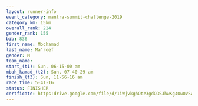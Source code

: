 ```yaml
---
layout: runner-info 
event_category: mantra-summit-challenge-2019 
category_km: 15km 
overall_rank: 224
gender_rank: 155
bib: 836
first_name: Mochamad
last_name: Ma'roef
gender: M
team_name: 
start_(t1): Sun, 06-15-00 am
mbah_kamad_(t2): Sun, 07-40-29 am
finish_(t3): Sun, 11-56-16 am
race_time: 5-41-16
status: FINISHER
certficate: https:drive.google.com/file/d/1iWjvkghOtz3gdQDSJhwKg4Ow0VSAfneQ/view?usp=sharing
---
```

